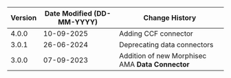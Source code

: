| **Version** | **Date Modified (DD-MM-YYYY)** | **Change History**                                |
|-------------|--------------------------------|---------------------------------------------------|
| 4.0.0       | 10-09-2025                     | 	Adding CCF connector                             |
| 3.0.1       | 26-06-2024                     | 	Deprecating data connectors                      |
| 3.0.0       | 07-09-2023                     | 	Addition of new Morphisec AMA **Data Connector** |